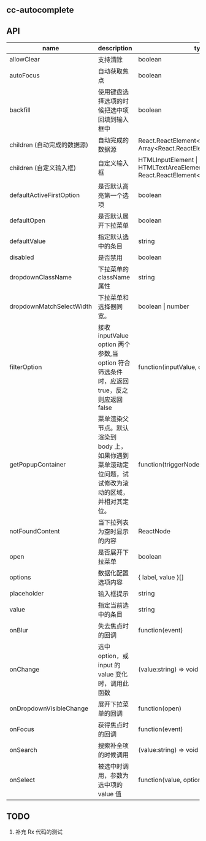 ## cc-autocomplete

## API

| name                        | description                                                                                          | type                                                                          | default             | done |
| --------------------------- | ---------------------------------------------------------------------------------------------------- | ----------------------------------------------------------------------------- | ------------------- | ---- |
| allowClear                  | 支持清除                                                                                             | boolean                                                                       | false               | ✔    |
| autoFocus                   | 自动获取焦点                                                                                         | boolean                                                                       | false               | ✔    |
| backfill                    | 使用键盘选择选项的时候把选中项回填到输入框中                                                         | boolean                                                                       | false               | ❌   |
| children (自动完成的数据源) | 自动完成的数据源                                                                                     | React.ReactElement\<OptionProps\> \| Array<React.ReactElement\<OptionProps\>> | -                   | ❌   |
| children (自定义输入框)     | 自定义输入框                                                                                         | HTMLInputElement \| HTMLTextAreaElement \| React.ReactElement\<InputProps\>   | \<input />          | ✔    |
| defaultActiveFirstOption    | 是否默认高亮第一个选项                                                                               | boolean                                                                       | true                | ✔    |
| defaultOpen                 | 是否默认展开下拉菜单                                                                                 | boolean                                                                       | -                   | ✔    |
| defaultValue                | 指定默认选中的条目                                                                                   | string                                                                        | -                   | ✔    |
| disabled                    | 是否禁用                                                                                             | boolean                                                                       | false               | ✔    |
| dropdownClassName           | 下拉菜单的 className 属性                                                                            | string                                                                        | -                   | ✔    |
| dropdownMatchSelectWidth    | 下拉菜单和选择器同宽。                                                                               | boolean \| number                                                             | true                | ✔    |
| filterOption                | 接收 inputValue option 两个参数,当 option 符合筛选条件时，应返回 true，反之则应返回 false            | function(inputValue, option)                                                  | -                   | ✔    |
| getPopupContainer           | 菜单渲染父节点。默认渲染到 body 上，如果你遇到菜单滚动定位问题，试试修改为滚动的区域，并相对其定位。 | function(triggerNode)                                                         | () => document.body | ✔    |
| notFoundContent             | 当下拉列表为空时显示的内容                                                                           | ReactNode                                                                     | -                   | ✔    |
| open                        | 是否展开下拉菜单                                                                                     | boolean                                                                       | -                   | ✔    |
| options                     | 数据化配置选项内容                                                                                   | { label, value }[]                                                            | -                   | ✔    |
| placeholder                 | 输入框提示                                                                                           | string                                                                        | -                   | ✔    |
| value                       | 指定当前选中的条目                                                                                   | string                                                                        | -                   | ✔    |
| onBlur                      | 失去焦点时的回调                                                                                     | function(event)                                                               | -                   | ✔    |
| onChange                    | 选中 option，或 input 的 value 变化时，调用此函数                                                    | (value:string) => void                                                        | -                   | ✔    |
| onDropdownVisibleChange     | 展开下拉菜单的回调                                                                                   | function(open)                                                                | -                   | ✔    |
| onFocus                     | 获得焦点时的回调                                                                                     | function(event)                                                               | -                   | ✔    |
| onSearch                    | 搜索补全项的时候调用                                                                                 | (value:string) => void                                                        | -                   | ✔    |
| onSelect                    | 被选中时调用，参数为选中项的 value 值                                                                | function(value, option)                                                       | -                   | ✔    |

## TODO

1. 补充 Rx 代码的测试
